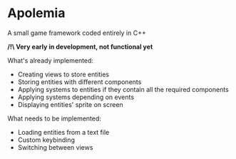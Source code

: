 # Apolemia
A small game framework coded entirely in C++

**/!\ Very early in development, not functional yet**

What's already implemented:
- Creating views to store entities
- Storing entities with different components
- Applying systems to entities if they contain all the required components
- Applying systems depending on events
- Displaying entities' sprite on screen

What needs to be implemented:
- Loading entities from a text file
- Custom keybinding
- Switching between views
